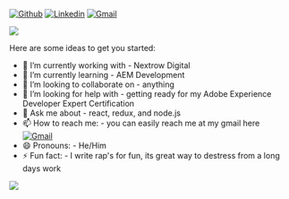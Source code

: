 
[![Github](https://img.shields.io/badge/-Github-000?style=flat&logo=Github&logoColor=white)](https://github.com/yourpersonaltechguy)
[![Linkedin](https://img.shields.io/badge/-LinkedIn-blue?style=flat&logo=Linkedin&logoColor=white)](https://www.linkedin.com/in/anas-abdelsalam/)
[![Gmail](https://img.shields.io/badge/-Gmail-c14438?style=flat&logo=Gmail&logoColor=white)](mailto:anas.abdelsalam57@gmail.com)


<a href="https://github.com/Daggy1234">
  <img src="https://komarev.com/ghpvc/?username=yourpersonaltechguy&style=flat-square" />
</a>

Here are some ideas to get you started:

- 🔭 I’m currently working with - Nextrow Digital
- 🌱 I’m currently learning - AEM Development
- 👯 I’m looking to collaborate on - anything
- 🤔 I’m looking for help with - getting ready for my Adobe Experience Developer Expert Certification
- 💬 Ask me about - react, redux, and node.js
- 📫 How to reach me: - you can easily reach me at my gmail here [![Gmail](https://img.shields.io/badge/-Gmail-c14438?style=flat&logo=Gmail&logoColor=white)](mailto:anas.abdelsalam57@gmail.com)
- 😄 Pronouns: - He/Him
- ⚡ Fun fact: - I write rap's for fun, its great way to destress from a long days work

<a href="https://github.com/yourpersonaltechguy">
  <img src="https://github-readme-stats.vercel.app/api?username=yourpersonaltechguy&show_icons=true&hide_border=true&theme=dark" />
</a>



